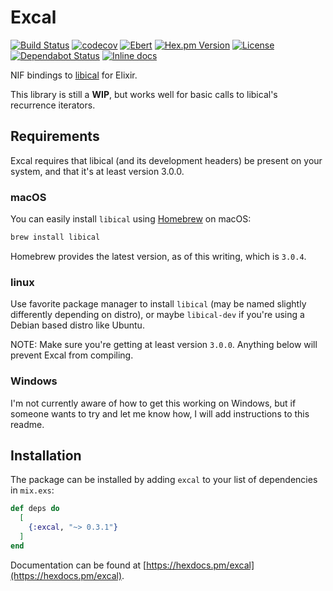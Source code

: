 # Excal

[![Build Status](https://travis-ci.com/peek-travel/excal.svg?branch=master)](https://travis-ci.org/peek-travel/excal)
[![codecov](https://codecov.io/gh/peek-travel/excal/branch/master/graph/badge.svg)](https://codecov.io/gh/peek-travel/excal)
[![Ebert](https://ebertapp.io/github/peek-travel/excal.svg)](https://ebertapp.io/github/peek-travel/excal)
[![Hex.pm Version](https://img.shields.io/hexpm/v/excal.svg?style=flat)](https://hex.pm/packages/excal)
[![License](https://img.shields.io/hexpm/l/excal.svg)](LICENSE.md)
[![Dependabot Status](https://api.dependabot.com/badges/status?host=github&repo=peek-travel/excal)](https://dependabot.com)
[![Inline docs](http://inch-ci.org/github/peek-travel/excal.svg)](http://inch-ci.org/github/peek-travel/excal)

NIF bindings to [libical](https://libical.github.io/libical/) for Elixir.

This library is still a **WIP**, but works well for basic calls to libical's recurrence iterators.

## Requirements

Excal requires that libical (and its development headers) be present on your system, and that it's at least version 3.0.0.

### macOS

You can easily install `libical` using [Homebrew](https://brew.sh/) on macOS:

```sh
brew install libical
```

Homebrew provides the latest version, as of this writing, which is `3.0.4`.

### linux

Use favorite package manager to install `libical` (may be named slightly differently depending on distro), or maybe `libical-dev` if you're using a Debian based distro like Ubuntu.

NOTE: Make sure you're getting at least version `3.0.0`. Anything below will prevent Excal from compiling.

### Windows

I'm not currently aware of how to get this working on Windows, but if someone wants to try and let me know how, I will add instructions to this readme.

## Installation

The package can be installed by adding `excal` to your list of dependencies in `mix.exs`:

```elixir
def deps do
  [
    {:excal, "~> 0.3.1"}
  ]
end
```

Documentation can be found at [https://hexdocs.pm/excal](https://hexdocs.pm/excal).
